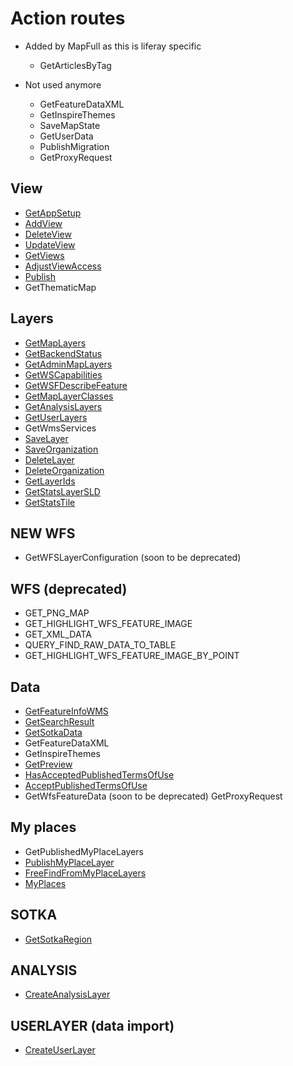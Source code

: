 # Action routes

* Added by MapFull as this is liferay specific
    - GetArticlesByTag

* Not used anymore
    - GetFeatureDataXML
    - GetInspireThemes
    - SaveMapState
    - GetUserData
    - PublishMigration
    - GetProxyRequest

## View

- [GetAppSetup](/documentation/backend/actionroutes/getappsetup)
- [AddView](/documentation/backend/actionroutes/addview)
- [DeleteView](/documentation/backend/actionroutes/deleteview)
- [UpdateView](/documentation/backend/actionroutes/updateview)
- [GetViews](/documentation/backend/actionroutes/getviews)
- [AdjustViewAccess](/documentation/backend/actionroutes/adjustviewaccess)
- [Publish](/documentation/backend/actionroutes/publish)
- GetThematicMap

## Layers

- [GetMapLayers](/documentation/backend/actionroutes/getMapLayers)
- [GetBackendStatus](/documentation/backend/actionroutes/getBackendStatus)
- [GetAdminMapLayers](/documentation/backend/actionroutes/getAdminMapLayers)
- [GetWSCapabilities](/documentation/backend/actionroutes/getWSCapabilities)
- [GetWSFDescribeFeature](/documentation/backend/actionroutes/GetWSFDescribeFeature)
- [GetMapLayerClasses](/documentation/backend/actionroutes/getMapLayerClasses)
- [GetAnalysisLayers](/documentation/backend/actionroutes/getAnalysisLayers)
- [GetUserLayers](/documentation/backend/actionroutes/getUserLayers)
- GetWmsServices
- [SaveLayer](/documentation/backend/actionroutes/saveLayer)
- [SaveOrganization](/documentation/backend/actionroutes/saveOrganization)
- [DeleteLayer](/documentation/backend/actionroutes/deleteLayer)
- [DeleteOrganization](/documentation/backend/actionroutes/deleteOrganization)
- [GetLayerIds](/documentation/backend/actionroutes/getLayerIds)
- [GetStatsLayerSLD](/documentation/backend/actionroutes/getStatsLayerSLD)
- [GetStatsTile](/documentation/backend/actionroutes/getStatsTile)

## NEW WFS

- GetWFSLayerConfiguration (soon to be deprecated)

## WFS (deprecated)

- GET\_PNG\_MAP
- GET\_HIGHLIGHT\_WFS\_FEATURE\_IMAGE
- GET\_XML\_DATA
- QUERY\_FIND\_RAW\_DATA\_TO\_TABLE
- GET\_HIGHLIGHT\_WFS\_FEATURE\_IMAGE\_BY\_POINT

## Data

- [GetFeatureInfoWMS](/documentation/backend/actionroutes/getfeatureinfowms)
- [GetSearchResult](/documentation/backend/actionroutes/getsearchresult)
- [GetSotkaData](/documentation/backend/actionroutes/getsotkadata)
- GetFeatureDataXML
- GetInspireThemes
- [GetPreview](/documentation/backend/actionroutes/getpreview)
- [HasAcceptedPublishedTermsOfUse](/documentation/backend/actionroutes/hasacceptedpublishedtermsofuse)
- [AcceptPublishedTermsOfUse](/documentation/backend/actionroutes/acceptpublishedtermsofuse)
- GetWfsFeatureData (soon to be deprecated)
GetProxyRequest

## My places

- GetPublishedMyPlaceLayers
- [PublishMyPlaceLayer](/documentation/backend/actionroutes/publishmyplacelayer)
- [FreeFindFromMyPlaceLayers](/documentation/backend/actionroutes/freefindfrommyplacelayers)
- [MyPlaces](/documentation/backend/actionroutes/myplaces)

## SOTKA

- [GetSotkaRegion](/documentation/backend/actionroutes/getsotkaregion)

## ANALYSIS

- [CreateAnalysisLayer](/documentation/backend/actionroutes/createanalysislayer)

## USERLAYER (data import)

- [CreateUserLayer](/documentation/backend/actionroutes/createauserlayer)
